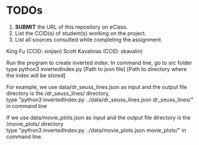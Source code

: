 # TODOs

1. **SUBMIT** the URL of this repository on eClass. 
2. List the CCID(s) of student(s) working on the project.
3. List all sources consulted while completing the assignment.

King Fu (CCID: xinjian) Scott Kavalinas (CCID:  skavalin)

Run the program to create inverted index: In command line, go to src folder
type python3 invertedIndex.py [Path to json file] [Path to directory where the index will be stored]

For example, we use data/dr_seuss_lines.json as input and the output file directory is the /dr_seuss_lines/ directory,</br>
type "python3 invertedIndex.py ../data/dr_seuss_lines.json dr_seuss_lines/" in command line

If we use data/movie_plots.json as input and the output file directory is the /movie_plots/ directory</br>
type "python3 invertedIndex.py ../data/movie_plots.json movie_plots/" in command line.
